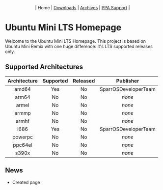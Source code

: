 <center>| Home | <a href="https://sparrosdeveloperteam.github.io/mini-lts/downloads">Downloads</a> | <a href="https://sparrosdeveloperteam.github.io/mini-lts/archives">Archives</a> | <a href="https://sparrosdeveloperteam.github.io/mini-lts/ppa-support">PPA Support</a> |</center>

# Ubuntu Mini LTS Homepage

Welcome to the Ubuntu Mini LTS Homepage. This project is based on Ubuntu Mini Remix with one huge difference: it's LTS supported releases only.

## Supported Architectures

| Architecture | Supported | Released | Publisher            |
| :---:        | :---:     | :---:    | :---:                |
| amd64        | Yes       | No       | SparrOSDeveloperTeam |
| arm64        | No        | No       | _none_                 |
| armel        | No        | No       | _none_                 |
| armmp        | No        | No       | _none_                 |
| armhf        | No        | No       | _none_                 |
| i686         | Yes       | No       | SparrOSDeveloperTeam |
| powerpc      | No        | No       | _none_                 |
| ppc64el      | No        | No       | _none_                 |
| s390x        | No        | No       | _none_                 |

## News

* Created page
